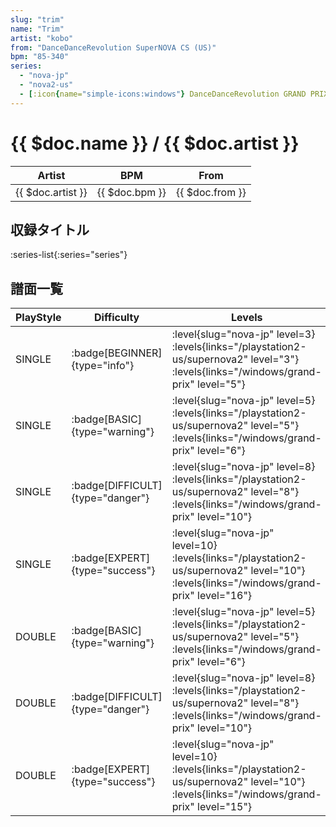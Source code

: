 ```yaml
---
slug: "trim"
name: "Trim"
artist: "kobo"
from: "DanceDanceRevolution SuperNOVA CS (US)"
bpm: "85-340"
series:
  - "nova-jp"
  - "nova2-us"
  - [:icon{name="simple-icons:windows"} DanceDanceRevolution GRAND PRIX (グランプリプレー)](/windows/grand-prix)
---
```


# {{ $doc.name }} / {{ $doc.artist }}

|Artist|BPM|From|
|------|---|----|
|{{ $doc.artist }}|{{ $doc.bpm }}|{{ $doc.from }}|

## 収録タイトル

:series-list{:series="series"}

## 譜面一覧

|PlayStyle|Difficulty|Levels|Notes|Movie|
|---------|----------|------|-----|-----|
|SINGLE| :badge[BEGINNER]{type="info"}|<div class="field is-grouped is-grouped-multiline"> :level{slug="nova-jp" level=3} :levels{links="/playstation2-us/supernova2" level="3"}  :levels{links="/windows/grand-prix" level="5"}</div>|110/0||
|SINGLE| :badge[BASIC]{type="warning"}|<div class="field is-grouped is-grouped-multiline"> :level{slug="nova-jp" level=5} :levels{links="/playstation2-us/supernova2" level="5"}  :levels{links="/windows/grand-prix" level="6"}</div>|186/16||
|SINGLE| :badge[DIFFICULT]{type="danger"}|<div class="field is-grouped is-grouped-multiline"> :level{slug="nova-jp" level=8} :levels{links="/playstation2-us/supernova2" level="8"}  :levels{links="/windows/grand-prix" level="10"}</div>|313/13||
|SINGLE| :badge[EXPERT]{type="success"}|<div class="field is-grouped is-grouped-multiline"> :level{slug="nova-jp" level=10} :levels{links="/playstation2-us/supernova2" level="10"}  :levels{links="/windows/grand-prix" level="16"}</div>|467/27||
|DOUBLE| :badge[BASIC]{type="warning"}|<div class="field is-grouped is-grouped-multiline"> :level{slug="nova-jp" level=5} :levels{links="/playstation2-us/supernova2" level="5"}  :levels{links="/windows/grand-prix" level="6"}</div>|190/17||
|DOUBLE| :badge[DIFFICULT]{type="danger"}|<div class="field is-grouped is-grouped-multiline"> :level{slug="nova-jp" level=8} :levels{links="/playstation2-us/supernova2" level="8"}  :levels{links="/windows/grand-prix" level="10"}</div>|309/37||
|DOUBLE| :badge[EXPERT]{type="success"}|<div class="field is-grouped is-grouped-multiline"> :level{slug="nova-jp" level=10} :levels{links="/playstation2-us/supernova2" level="10"}  :levels{links="/windows/grand-prix" level="15"}</div>|462/26||
